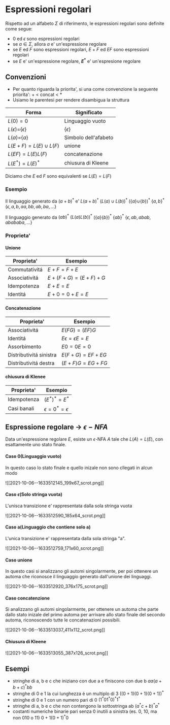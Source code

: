 # Espressioni regolari 
Rispetto ad un alfabeto $\Sigma$ di riferimento, le espressioni regolari sono definite come segue:
- $0$ ed $\epsilon$ sono espressioni regolari 
- se $a \in \Sigma$, allora $a$ e' un'espressione regolare
- se $E$ ed $F$ sono espressioni regolari, $E+F$ ed $EF$ sono espressioni regolari 
- se $E$ e' un'espressione regolare, **$E^{*}$** e' un'espresione regolare

## Convenzioni
- Per quanto riguarda la priorita', si una come convenzione la seguente priorita': + < concat < *
- Usiamo le parentesi per rendere disambigua la struttura

Forma|Significato
-|-
$L(0)=0$|Linguaggio vuoto
$L(\epsilon)=${$\epsilon$}|{$\epsilon$}
$L(a)=${$a$}|Simbolo dell'afabeto
$L(E+F)=L(E)\cup L(F)$|unione
$L(EF)=L(E)L(F)$|concatenazione
$L(E^{*})=L(E)^{*}$|chiusura di Kleene

Diciamo che $E$ ed $F$ sono equivalenti se $L(E)=L(F)$

### Esempio 
Il linguaggio generato da $(a+b)^{*}$ e' 
$L(a+b)^{*}$
$(L(a)\cup L(b))^{*}$
$(${$a$}$\cup${$b$}$)^{*}$
{$a,b$}$^{*}$
{$\epsilon,a,b,aa,bb,ab,ba,...$}

Il linguaggio generato da $(ab)^{*}$
$(L(a)L(b))^{*}$
({$a$}{$b$})$^{*}$
{$ab$}$^{*}$
{$\epsilon,ab,abab,abababa,...$}

### Proprieta' 
#### Unione
Proprieta'|Esempio
-|-
Commutativitá|$E+F=F+E$
Associativitá|$E+(F+G)=(E+F)+G$
Idempotenza|$E+E=E$
Identitá|$E+0=0+E=E$
#### Concatenazione
Proprieta'|Esempio
-|-
Associativitá|$E(FG)=(EF)G$
Identitá|$E\epsilon=\epsilon E=E$
Assorbimento|$E0=0E=0$
Distributivitá sinistra|$E(F+G)=EF+EG$
Distributivitá destra|$(E+F)G=EG+FG$
#### chiusura di Klenee
Proprieta'|Esempio
-|-
Idempotenza|$(E^{*})^{*}=E^{*}$
Casi banali|$\epsilon=0^{*}=\epsilon$

## Espressione regolare -> $\epsilon-NFA$
Data un'espressione regolare $E$, esiste un $\epsilon$-NFA $A$ tale che $L(A)=L(E)$, con esattamente uno stato finale.
#### Caso 0(Linguaggio vuoto)
In questo caso lo stato finale e quello inizale non sono cllegati in alcun modo

![[2021-10-06--1633512145_199x67_scrot.png]]
#### Caso $\epsilon$(Solo stringa vuota)
L'unisca transizione e' rappresentata dalla sola stringa vuota

![[2021-10-06--1633512590_185x64_scrot.png]]
#### Caso a(Linguaggio che contiene solo a)
L'unica transizione e' rappresentata dalla sola stringa "a".

![[2021-10-06--1633512759_171x60_scrot.png]]
#### Caso unione 
In questo casi si analizzano gli automi singolarmente, per poi ottenere un automa che riconosce il linguaggio generato dall'unione dei linguaggi.

![[2021-10-06--1633512920_376x175_scrot.png]]
#### Caso concatenzione
Si analizzano gli automi singolarmente, per ottenere un automa che parte dallo stato inizale del primo automa per arrivare allo stato finale del secondo automa, riconoscendo tutte le concatenazioni possibili.

![[2021-10-06--1633513037_411x112_scrot.png]]
#### Chiusura di Kleene
![[2021-10-06--1633513055_387x126_scrot.png]]

## Esempi
- stringhe di a, b e c che iniziano con due a e finiscono con due b
	$aa(a+b+c)^{*}bb$
- stringhe di 0 e 1 la cui lunghezza è un multiplo di 3
	$((0+1)(0+1)(0+1))^{*}$
- stringhe di 0 e 1 con un numero pari di 0
	$(1^{*}01^{*}0)^{*}1^{*}$
- stringhe di a, b e c che non contengono la sottostringa ab
	$(a^{*}c+b)^{*}a^{*}$
- costanti numeriche binarie pari senza 0 inutili a sinistra (es. 0, 10, ma non 010 o 11)
	$0+1(0+1)^{*}0$